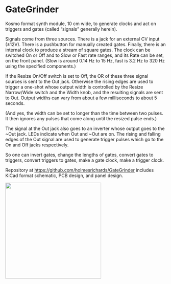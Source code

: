 # GateGrinder
Kosmo format synth module, 10 cm wide, to generate clocks and act on triggers and gates (called “signals” generally herein).

Signals come from three sources. There is a jack for an external CV input (±12V). There is a pushbutton for manually created gates. Finally, there is an internal clock to produce a stream of square gates. The clock can be switched On or Off and to Slow or Fast rate ranges, and its Rate can be set, on the front panel. (Slow is around 0.14 Hz to 15 Hz, fast is 3.2 Hz to 320 Hz using the specified components.)

If the Resize On/Off switch is set to Off, the OR of these three signal sources is sent to the Out jack. Otherwise the rising edges are used to trigger a one-shot whose output width is controlled by the Resize Narrow/Wide switch and the Width knob, and the resulting signals are sent to Out. Output widths can vary from about a few milliseconds to about 5 seconds.

(And yes, the width can be set to longer than the time between two pulses. It then ignores any pulses that come along until the resized pulse ends.)

The signal at the Out jack also goes to an inverter whose output goes to the ~Out jack. LEDs indicate when Out and ~Out are on. The rising and falling edges of the Out signal are used to generate trigger pulses which go to the On and Off jacks respectively.

So one can invert gates, change the lengths of gates, convert gates to triggers, convert triggers to gates, make a gate clock, make a trigger clock.

Repository at https://github.com/holmesrichards/GateGrinder includes KiCad format schematic, PCB design, and panel design.

<img src="https://raw.githubusercontent.com/holmesrichards/GateGrinder/master/Panel/Gate%20Grinder%20panel.png" width="300">
